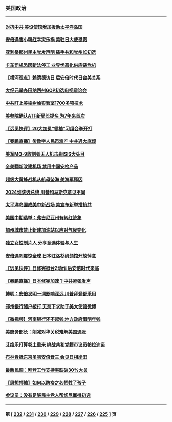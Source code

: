 ### 美国政治
---
#### [对抗中共 美设使馆增加援助太平洋岛国](../../pages/ncid1078159/n13779696.md) 
#### [安倍遇害小粉红幸灾乐祸 美驻日大使谴责](../../pages/ncid1078159/n13779681.md) 
#### [亚利桑那州民主党发声明 插手共和党州长初选](../../pages/ncid1078159/n13779521.md) 
#### [卡车司机恐因新法停工 业界忧恶化供应链危机](../../pages/ncid1078159/n13779592.md) 
#### [【横河观点】赖清德访日 后安倍时代日台美关系](../../pages/ncid1078159/n13779502.md) 
#### [大纪元举办田纳西州GOP初选电视辩论会](../../pages/ncid1078159/n13779464.md) 
#### [中共盯上美橡树岭实验室1700多项技术](../../pages/ncid1078159/n13779432.md) 
#### [美参院确认ATF新局长提名 为7年来首次](../../pages/ncid1078159/n13779433.md) 
#### [【远见快评】20大加冕“领袖”习组合拳开打](../../pages/ncid1078159/n13779419.md) 
#### [【秦鹏直播】传数字人民币难产 中共遇大麻烦](../../pages/ncid1078159/n13779496.md) 
#### [美军MQ-9收割者无人机击毙ISIS大头目](../../pages/ncid1078159/n13779396.md) 
#### [全美翻新改建机场 禁用中国安检产品](../../pages/ncid1078159/n13779356.md) 
#### [超级大黄蜂战机从航母坠海 美海军释因](../../pages/ncid1078159/n13779265.md) 
#### [2024谁该选总统 川普和马斯克意见不同](../../pages/ncid1078159/n13779336.md) 
#### [太平洋岛国成美中新战场 美宣布新举措抗共](../../pages/ncid1078159/n13779327.md) 
#### [美国中期选举：弗吉尼亚州有转红迹象](../../pages/ncid1078159/n13778884.md) 
#### [加州城市禁止新建加油站以应对气候变化](../../pages/ncid1078159/n13778923.md) 
#### [独立女性制片人 分享竞选体验与人生](../../pages/ncid1078159/n13778838.md) 
#### [安倍遇刺震惊全球 日本驻洛杉矶领馆开放悼念](../../pages/ncid1078159/n13778814.md) 
#### [【远见快评】日修宪挺台2动作 后安倍时代来临](../../pages/ncid1078159/n13778757.md) 
#### [【秦鹏直播】日本修宪加速？中共紧张发声](../../pages/ncid1078159/n13778609.md) 
#### [博明：安倍发明一词影响深远 川普拜登都采用](../../pages/ncid1078159/n13778667.md) 
#### [郑州银行储户被打 无奈下求助于美大使馆微博](../../pages/ncid1078159/n13778640.md) 
#### [【微视频】河南银行还不起钱 地方政府借明年钱](../../pages/ncid1078159/n13778575.md) 
#### [美商务部长：削减对华关税难解美国通胀](../../pages/ncid1078159/n13778090.md) 
#### [艾维乐打算卷土重来 挑战共和党籍市议员帕拉迪诺](../../pages/ncid1078159/n13778180.md) 
#### [布林肯抵东京吊唁安倍晋三 会见日相岸田](../../pages/ncid1078159/n13778139.md) 
#### [最新民调：拜登工作支持率跌破30%大关](../../pages/ncid1078159/n13777982.md) 
#### [【思想领袖】如何以防疫之名牺牲了孩子](../../pages/ncid1078159/n13763661.md) 
#### [参议员：没有足够民主党人帮切尼赢得初选](../../pages/ncid1078159/n13777907.md) 

---
#### 第 [ [232](./232.md) / [231](./231.md) / [230](./230.md) / [229](./229.md) / [228](./228.md) / [227](./227.md) / [226](./226.md) / [225](./225.md) ] 页
